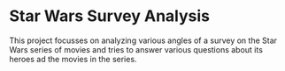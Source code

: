 # Star Wars Survey Analysis
 This project focusses on analyzing various angles of a survey on the Star Wars series of movies and tries to answer various questions about its heroes ad the movies in the series.
